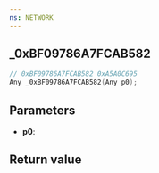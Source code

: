 ```yaml
---
ns: NETWORK
---
```

## _0xBF09786A7FCAB582

```c
// 0xBF09786A7FCAB582 0xA5A0C695
Any _0xBF09786A7FCAB582(Any p0);
```


## Parameters
* **p0**: 

## Return value
